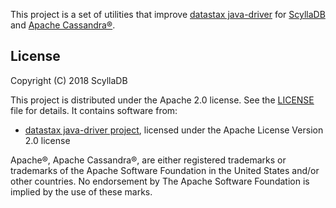 This project is a set of utilities that improve [datastax java-driver](https://github.com/datastax/java-driver) for [ScyllaDB](https://github.com/scylladb/scylla) and [Apache Cassandra®](https://github.com/apache/cassandra).

## License

Copyright (C) 2018 ScyllaDB

This project is distributed under the Apache 2.0 license. See the [LICENSE](https://github.com/haaawk/scylla-java-driver-tools/blob/master/LICENSE) file for details.
It contains software from:

* [datastax java-driver project](https://github.com/datastax/java-driver), licensed under the Apache License Version 2.0 license

Apache®, Apache Cassandra®,  are either registered trademarks or trademarks of 
the Apache Software Foundation in the United States and/or other countries. 
No endorsement by The Apache Software Foundation is implied by the use of these marks.
